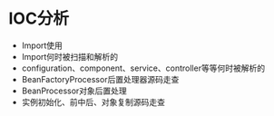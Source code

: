 # IOC分析

- Import使用
- Import何时被扫描和解析的
- configuration、component、service、controller等等何时被解析的
- BeanFactoryProcessor后置处理器源码走查
- BeanProcessor对象后置处理
- 实例初始化、前中后、对象复制源码走查